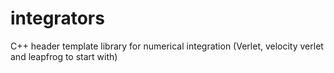 # integrators
C++ header template library for numerical integration (Verlet, velocity verlet and leapfrog to start with)
